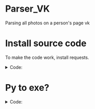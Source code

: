 # Parser_VK
Parsing all photos on a person's page vk
# Install source code
To make the code work, install requests.
<details> <summary>Code:</summary> <pre> <code>pip install requests</code> </pre> </details>

# Py to exe?
<details> <summary>Code:</summary> <pre><code>pip install requests
pip install auto-py-to-exe
auto-py-to-exe </code> </pre> </details>
